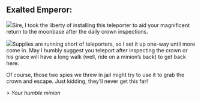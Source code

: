 ## Exalted Emperor:

![](texture-teleporter)Sire, I took the liberty of installing this teleporter 
to aid your magnificent return to the moonbase after the daily crown inspections.

![](texture-cyberman.towards)Supplies are running short of teleporters, so I set it up one-way
until more come in.
May I humbly suggest you teleport after inspecting the crown or his grace
will have a long walk (well, ride on a minion’s back) to get back here.

Of course, those two spies we threw in jail might try to use it to grab the crown and escape.
Just kidding, they’ll never get this far!

*> Your humble minion*
